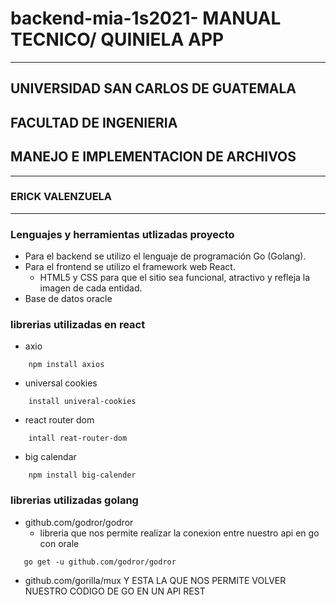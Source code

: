 # backend-mia-1s2021- MANUAL TECNICO/ QUINIELA APP
---------------------------------------------------------------------------
## UNIVERSIDAD SAN CARLOS DE GUATEMALA
## FACULTAD DE INGENIERIA 
## MANEJO E IMPLEMENTACION DE ARCHIVOS
---------------------------------------------------------------------------
### ERICK VALENZUELA
---------------------------------------------------------------------------
### Lenguajes y herramientas utlizadas proyecto
- Para el backend se utilizo el lenguaje de programación Go (Golang).
- Para el frontend se utilizo el framework web React.
    - HTML5 y CSS para que el sitio sea funcional, atractivo y refleja la imagen de cada entidad.
- Base de datos oracle
### librerias utilizadas en react
- axio
```
    npm install axios
```
- universal cookies 
```
    install univeral-cookies
```
- react router dom 
```
    intall reat-router-dom
```
- big calendar 
```
    npm install big-calender
```
### librerias utilizadas golang
- github.com/godror/godror
    - libreria que nos permite realizar la conexion entre nuestro api en go con orale 
 ```
    go get -u github.com/godror/godror
```   

- github.com/gorilla/mux
Y ESTA LA QUE NOS PERMITE VOLVER NUESTRO CODIGO DE GO EN UN API REST